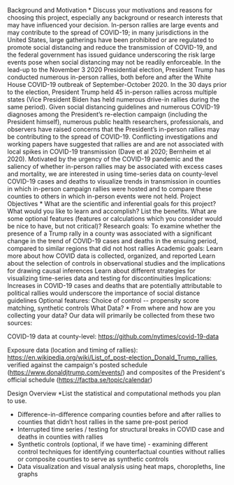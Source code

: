 Background and Motivation *
Discuss your motivations and reasons for choosing this project, especially any background or research interests that may have influenced your decision.
In-person rallies are large events and may contribute to the spread of COVID-19; in many jurisdictions in the United States, large gatherings have been prohibited or are regulated to promote social distancing and reduce the transmission of COVID-19, and the federal government has issued guidance underscoring the risk large events pose when social distancing may not be readily enforceable. In the lead-up to the November 3 2020 Presidential election, President Trump has conducted numerous in-person rallies, both before and after the White House COVID-19 outbreak of September-October 2020. In the 30 days prior to the election, President Trump held 45 in-person rallies across multiple states (Vice President Biden has held numerous drive-in rallies during the same period). Given social distancing guidelines and numerous COVID-19 diagnoses among the President’s re-election campaign (including the President himself), numerous public health researchers, professionals, and observers have raised concerns that the President’s in-person rallies may be contributing to the spread of COVID-19. Conflicting investigations and working papers have suggested that rallies are and are not associated with local spikes in COVID-19 transmission (Dave et al 2020; Bernheim et al 2020). Motivated by the urgency of the COVID-19 pandemic and the saliency of whether in-person rallies may be associated with excess cases and mortality, we are interested in using time-series data on county-level COVID-19 cases and deaths to visualize trends in transmission in counties in which in-person campaign rallies were hosted and to compare these counties to others in which in-person events were not held. 
Project Objectives *
What are the scientific and inferential goals for this project? What would you like to learn and accomplish? List the benefits. What are some optional features (features or calculations which you consider would be nice to have, but not critical)?
Research goals:
To examine whether the presence of a Trump rally in a county was associated with a significant change in the trend of COVID-19 cases and deaths in the ensuing period, compared to similar regions that did not host rallies
Academic goals:
Learn more about how COVID data is collected, organized, and reported
Learn about the selection of controls in observational studies and the implications for drawing causal inferences
Learn about different strategies for visualizing time-series data and testing for discontinuities
Implications:
Increases in COVID-19 cases and deaths that are potentially attributable to political rallies would underscore the importance of social distance guidelines
Optional features:
Choice of control -- propensity score matching, synthetic controls
What Data? *
From where and how are you collecting your data?
Our data will primarily be collected from these two sources:
 
COVID-19 data at county-level:  https://github.com/nytimes/covid-19-data
 
Exposure data (location and timing of rallies): https://en.wikipedia.org/wiki/List_of_post-election_Donald_Trump_rallies, verified against the campaign's posted schedule (https://www.donaldjtrump.com/events/) and composites of the President's official schedule (https://factba.se/topic/calendar)
 
 
Design Overview *List the statistical and computational methods you plan to use.
* Difference-in-difference comparing counties before and after rallies to counties that didn’t host rallies in the same pre-post period
* Interrupted time series / testing for structural breaks in COVID case and deaths in counties with rallies
* Synthetic controls (optional, if we have time) - examining different control techniques for identifying counterfactual counties without rallies or composite counties to serve as synthetic controls
* Data visualization and visual analysis using heat maps, choropleths, line graphs
 
